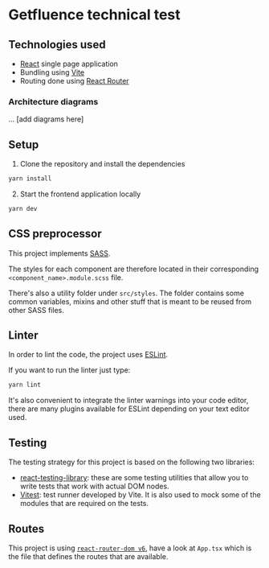 # Getfluence technical test

## Technologies used

- [React](https://reactjs.org/) single page application
- Bundling using [Vite](https://vitejs.dev/)
- Routing done using [React Router](https://reactrouter.com/en/main)

### Architecture diagrams

... \[add diagrams here\]

## Setup

1. Clone the repository and install the dependencies
```bash
yarn install
```
2. Start the frontend application locally
```bash
yarn dev
```

## CSS preprocessor

This project implements [SASS](http://sass-lang.com/).

The styles for each component are therefore located in their corresponding `<component_name>.module.scss` file.

There's also a utility folder under `src/styles`. The folder contains some common variables, mixins and other stuff that is meant to be reused from other SASS files.

## Linter

In order to lint the code, the project uses [ESLint](https://eslint.org/).

If you want to run the linter just type:
```bash
yarn lint
```

It's also convenient to integrate the linter warnings into your code editor, there are many plugins available for ESLint depending on your text editor used.

## Testing

The testing strategy for this project is based on the following two libraries:

* [react-testing-library](https://github.com/kentcdodds/react-testing-library): these are some testing utilities that allow you to write tests that work with actual DOM nodes. 
* [Vitest](https://vitest.dev/guide/): test runner developed by Vite. It is also used to mock some of the modules that are required on the tests.

## Routes

This project is using [`react-router-dom v6`](https://reacttraining.com/react-router/core), have a look at `App.tsx` which is the file that defines the routes that are available.


